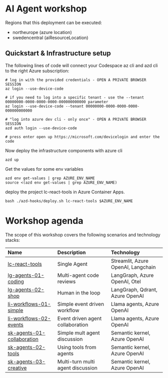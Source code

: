 # AI Agent workshop

Regions that this deployment can be executed:
- northeurope (azure location)
- swedencentral (aiResourceLocation)

## Quickstart & Infrastructure setup

The following lines of code will connect your Codespace az cli and azd cli to the right Azure subscription:

```
# log in with the provided credentials - OPEN A PRIVATE BROWSER SESSION
az login --use-device-code

# if you need to log into a specific tenant - use the --tenant 00000000-0000-0000-0000-000000000000 parameter
az login --use-device-code --tenant 00000000-0000-0000-0000-000000000000 

# "log into azure dev cli - only once" - OPEN A PRIVATE BROWSER SESSION
azd auth login --use-device-code

# press enter open up https://microsoft.com/devicelogin and enter the code

```

Now deploy the infrastructure components with azure cli

```
azd up
```

Get the values for some env variables
```
azd env get-values | grep AZURE_ENV_NAME
source <(azd env get-values | grep AZURE_ENV_NAME)
```

deploy the project lc-react-tools in Azure Container Apps. 
```
bash ./azd-hooks/deploy.sh lc-react-tools $AZURE_ENV_NAME
```


# Workshop agenda

The scope of this workshop covers the following scenarios and technology stacks:

| Name | Description | Technology  |
| :-- | :--| :-- |
| [lc-react-tools](./src/lc-react-tools/Readme.md) | Single Agent | Streamlit, Azure OpenAI, Langchain |
| [lg-agents-01-coding](./src/lg-agents-01-coding/Readme.md) | Multi-agent code reviews | LangGraph, Azure OpenAI, Otel |
| [lg-agents-02-shop](./src/lg-agents-02-shop/Readme.md) | Human in the loop | LangGraph, Qdrant, Azure OpenAI |
| [li-workflows-01-simple](./src/li-workflows-01-simple/Readme.md) | Simple event driven workflow | Llama agents, Azure OpenAI |
| [li-workflows-02-events](./src/li-workflows-02-events/Readme.md) | Event driven agent collaboration | Llama agents, Azure OpenAI |
| [sk-agents-01-collaboration](./src/sk-agents-01-collaboration/Readme.md) | Simple mult agent discussion | Semantic kernel, Azure OpenAI |
| [sk-agents-02-tools](./src/sk-agents-02-tools/Readme.md) | Using tools from agents | Semantic kernel, Azure OpenAI |
| [sk-agents-03-creative](./src/sk-agents-03-creative/Readme.md) | Multi-turn multi agent discussion | Semantic kernel, Azure OpenAI |
